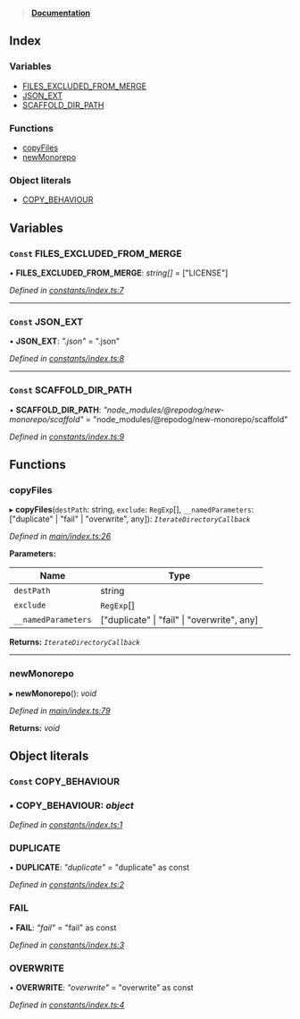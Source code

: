 > **[Documentation](README.md)**

## Index

### Variables

* [FILES_EXCLUDED_FROM_MERGE](README.md#const-files_excluded_from_merge)
* [JSON_EXT](README.md#const-json_ext)
* [SCAFFOLD_DIR_PATH](README.md#const-scaffold_dir_path)

### Functions

* [copyFiles](README.md#copyfiles)
* [newMonorepo](README.md#newmonorepo)

### Object literals

* [COPY_BEHAVIOUR](README.md#const-copy_behaviour)

## Variables

### `Const` FILES_EXCLUDED_FROM_MERGE

• **FILES_EXCLUDED_FROM_MERGE**: *string[]* =  ["LICENSE"]

*Defined in [constants/index.ts:7](https://github.com/dylanaubrey/repodog/blob/8eb64eb/packages/new-monorepo/src/constants/index.ts#L7)*

___

### `Const` JSON_EXT

• **JSON_EXT**: *".json"* = ".json"

*Defined in [constants/index.ts:8](https://github.com/dylanaubrey/repodog/blob/8eb64eb/packages/new-monorepo/src/constants/index.ts#L8)*

___

### `Const` SCAFFOLD_DIR_PATH

• **SCAFFOLD_DIR_PATH**: *"node_modules/@repodog/new-monorepo/scaffold"* = "node_modules/@repodog/new-monorepo/scaffold"

*Defined in [constants/index.ts:9](https://github.com/dylanaubrey/repodog/blob/8eb64eb/packages/new-monorepo/src/constants/index.ts#L9)*

## Functions

###  copyFiles

▸ **copyFiles**(`destPath`: string, `exclude`: `RegExp`[], `__namedParameters`: ["duplicate" | "fail" | "overwrite", any]): *`IterateDirectoryCallback`*

*Defined in [main/index.ts:26](https://github.com/dylanaubrey/repodog/blob/8eb64eb/packages/new-monorepo/src/main/index.ts#L26)*

**Parameters:**

Name | Type |
------ | ------ |
`destPath` | string |
`exclude` | `RegExp`[] |
`__namedParameters` | ["duplicate" \| "fail" \| "overwrite", any] |

**Returns:** *`IterateDirectoryCallback`*

___

###  newMonorepo

▸ **newMonorepo**(): *void*

*Defined in [main/index.ts:79](https://github.com/dylanaubrey/repodog/blob/8eb64eb/packages/new-monorepo/src/main/index.ts#L79)*

**Returns:** *void*

## Object literals

### `Const` COPY_BEHAVIOUR

### ▪ **COPY_BEHAVIOUR**: *object*

*Defined in [constants/index.ts:1](https://github.com/dylanaubrey/repodog/blob/8eb64eb/packages/new-monorepo/src/constants/index.ts#L1)*

###  DUPLICATE

• **DUPLICATE**: *"duplicate"* =  "duplicate" as const

*Defined in [constants/index.ts:2](https://github.com/dylanaubrey/repodog/blob/8eb64eb/packages/new-monorepo/src/constants/index.ts#L2)*

###  FAIL

• **FAIL**: *"fail"* =  "fail" as const

*Defined in [constants/index.ts:3](https://github.com/dylanaubrey/repodog/blob/8eb64eb/packages/new-monorepo/src/constants/index.ts#L3)*

###  OVERWRITE

• **OVERWRITE**: *"overwrite"* =  "overwrite" as const

*Defined in [constants/index.ts:4](https://github.com/dylanaubrey/repodog/blob/8eb64eb/packages/new-monorepo/src/constants/index.ts#L4)*